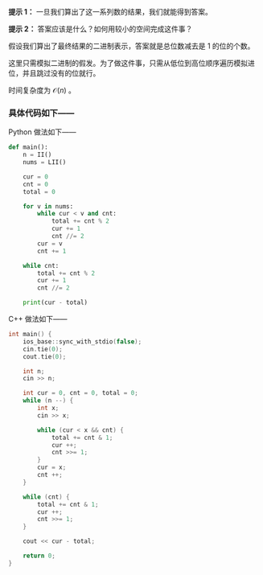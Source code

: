 **提示 1：** 一旦我们算出了这一系列数的结果，我们就能得到答案。

**提示 2：** 答案应该是什么？如何用较小的空间完成这件事？

假设我们算出了最终结果的二进制表示，答案就是总位数减去是 $1$ 的位的个数。

这里只需模拟二进制的假发。为了做这件事，只需从低位到高位顺序遍历模拟进位，并且跳过没有的位就行。

时间复杂度为 $\mathcal{O}(n)$ 。

### 具体代码如下——

Python 做法如下——

```Python []
def main():
    n = II()
    nums = LII()

    cur = 0
    cnt = 0
    total = 0

    for v in nums:
        while cur < v and cnt:
            total += cnt % 2
            cur += 1
            cnt //= 2
        cur = v
        cnt += 1

    while cnt:
        total += cnt % 2
        cur += 1
        cnt //= 2

    print(cur - total)
```

C++ 做法如下——

```cpp []
int main() {
    ios_base::sync_with_stdio(false);
    cin.tie(0);
    cout.tie(0);

    int n;
    cin >> n;

    int cur = 0, cnt = 0, total = 0;
    while (n --) {
        int x;
        cin >> x;

        while (cur < x && cnt) {
            total += cnt & 1;
            cur ++;
            cnt >>= 1;
        }
        cur = x;
        cnt ++;
    }

    while (cnt) {
        total += cnt & 1;
        cur ++;
        cnt >>= 1;
    }

    cout << cur - total;

    return 0;
}
```